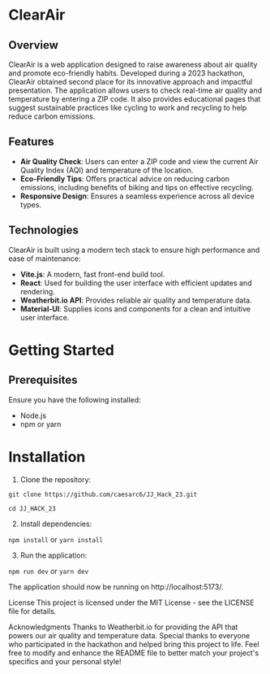# ClearAir 
## Overview
ClearAir is a web application designed to raise awareness about air quality and promote eco-friendly habits. Developed during a 2023 hackathon, ClearAir obtained second place for its innovative approach and impactful presentation. The application allows users to check real-time air quality and temperature by entering a ZIP code. It also provides educational pages that suggest sustainable practices like cycling to work and recycling to help reduce carbon emissions.

## Features
* **Air Quality Check**: Users can enter a ZIP code and view the current Air Quality Index (AQI) and temperature of the location.
* **Eco-Friendly Tips**: Offers practical advice on reducing carbon emissions, including benefits of biking and tips on effective recycling.
* **Responsive Design**: Ensures a seamless experience across all device types.

## Technologies
ClearAir is built using a modern tech stack to ensure high performance and ease of maintenance:

* **Vite.js**: A modern, fast front-end build tool.
* **React**: Used for building the user interface with efficient updates and rendering.
* **Weatherbit.io API**: Provides reliable air quality and temperature data.
* **Material-UI**: Supplies icons and components for a clean and intuitive user interface.

# Getting Started
## Prerequisites
Ensure you have the following installed:

* Node.js
* npm or yarn

# Installation

1. Clone the repository:

`git clone https://github.com/caesarc6/JJ_Hack_23.git`

`cd JJ_HACK_23`

2. Install dependencies:

`npm install`
or
`yarn install`

3. Run the application:

`npm run dev`
 or
`yarn dev`

The application should now be running on http://localhost:5173/.


License
This project is licensed under the MIT License - see the LICENSE file for details.

Acknowledgments
Thanks to Weatherbit.io for providing the API that powers our air quality and temperature data.
Special thanks to everyone who participated in the hackathon and helped bring this project to life.
Feel free to modify and enhance the README file to better match your project's specifics and your personal style!
